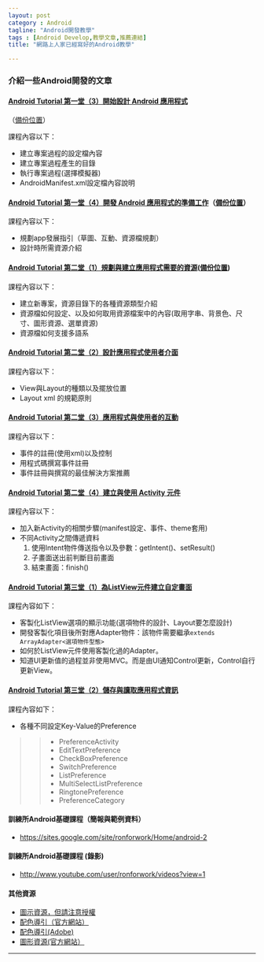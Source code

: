 ```yaml
---
layout: post
category : Android 
tagline: "Android開發教學"
tags : [Android Develop,教學文章,推薦連結]
title: "網路上人家已經寫好的Android教學"

---
```


### 介紹一些Android開發的文章


#### [Android Tutorial 第一堂（3）開始設計 Android 應用程式][1]
（[備份位置][2]）

課程內容以下：  
- 建立專案過程的設定檔內容
- 建立專案過程產生的目錄
- 執行專案過程(選擇模擬器)
- AndroidManifest.xml設定檔內容說明

#### [Android Tutorial 第一堂（4）開發 Android 應用程式的準備工作][3]（[備份位置][4]）

課程內容以下：  
- 規劃app發展指引（草圖、互動、資源檔規劃）
- 設計時所需資源介紹

#### [Android Tutorial 第二堂（1）規劃與建立應用程式需要的資源][5]([備份位置][6])
課程內容以下：  
- 建立新專案，資源目錄下的各種資源類型介紹  
- 資源檔如何設定、以及如何取用資源檔案中的內容(取用字串、背景色、尺寸、圖形資源、選單資源)  
- 資源檔如何支援多語系

#### [Android Tutorial 第二堂（2）設計應用程式使用者介面][7]
課程內容以下：  
- View與Layout的種類以及擺放位置  
- Layout xml 的規範原則  
#### [Android Tutorial 第二堂（3）應用程式與使用者的互動][8]
課程內容以下：  
- 事件的註冊(使用xml)以及控制  
- 用程式碼撰寫事件註冊  
- 事件註冊與撰寫的最佳解決方案推薦  

#### [Android Tutorial 第二堂（4）建立與使用 Activity 元件][9]
課程內容以下：  
- 加入新Activity的相關步驟(manifest設定、事件、theme套用)  
- 不同Activity之間傳遞資料  
    1. 使用Intent物件傳送指令以及參數：getIntent()、setResult()  
    2. 子畫面送出前判斷目前畫面  
    3. 結束畫面：finish()  

#### [Android Tutorial 第三堂（1）為ListView元件建立自定畫面][10]
課程內容如下：  
- 客製化ListView選項的顯示功能(選項物件的設計、Layout要怎麼設計)  
- 開發客製化項目後所對應Adapter物件：該物件需要繼承`extends ArrayAdapter<選項物件型態>`   
- 如何於ListView元件使用客製化過的Adapter。  
- 知道UI更新值的過程並非使用MVC。而是由UI通知Control更新，Control自行更新View。

#### [Android Tutorial 第三堂（2）儲存與讀取應用程式資訊][11]
課程內容如下：  
- 各種不同設定Key-Value的Preference  
> > - PreferenceActivity
> > - EditTextPreference
> > - CheckBoxPreference
> > - SwitchPreference
> > - ListPreference
> > - MultiSelectListPreference
> > - RingtonePreference
> > - PreferenceCategory


#### 訓練所Android基礎課程（簡報與範例資料）
- https://sites.google.com/site/ronforwork/Home/android-2

#### 訓練所Android基礎課程 (錄影)
- http://www.youtube.com/user/ronforwork/videos?view=1



#### 其他資源

- [圖示資源，但請注意授權][12]
- [配色導引（官方網站）][13]
- [配色導引(Adobe)][14]
- [圖形資源(官方網站）][15]






---- 



[1]:	http://www.codedata.com.tw/mobile/android-tutorial-the-1st-class-3-app-project/
[2]:	https://onedrive.live.com/redir?page=view&resid=9E5410AD0DC2833C!33390&authkey=!AFMfQbbpRlxU_Fc
[3]:	http://www.codedata.com.tw/mobile/android-tutorial-the-1st-class-4-before-developing-an-app/
[4]:	https://onedrive.live.com/view.aspx?cid=9e5410ad0dc2833c&id=documents&resid=9E5410AD0DC2833C%2133390&app=OneNote&authkey=!AFMfQbbpRlxU_Fc&&wd=target%28%2F%2F%E6%96%B0%E7%9A%84%E7%AF%80%201.one%7Cd9eb8d14-a331-a24c-8c2e-5fbe7a31bc1a%2FAndroid%20Tutorial%20%E7%AC%AC%E4%B8%80%E5%A0%82%EF%BC%884%EF%BC%89%E9%96%8B%E7%99%BC%20Android%20%E6%87%89%E7%94%A8%E7%A8%8B%E5%BC%8F%E7%9A%84%E6%BA%96%E5%82%99%E5%B7%A5%E4%BD%9C%7C8bde76c4-7ef9-e54b-bb52-f9cf018d0bfc%2F%29
[5]:	http://www.codedata.com.tw/mobile/android-tutorial-the-2nd-class-1-res/
[6]:	https://onedrive.live.com/edit.aspx/%e6%96%87%e4%bb%b62/Android%e9%96%8b%e7%99%bc%e6%89%8b%e5%86%8a%e7%ad%86%e8%a8%98?cid=9e5410ad0dc2833c&id=documents?id=%2F&wd=target%28%E6%96%B0%E7%9A%84%E7%AF%80%201.one%7CD9EB8D14-A331-A24C-8C2E-5FBE7A31BC1A%2FAndroid%20Tutorial%20%E7%AC%AC%E4%BA%8C%E5%A0%82%EF%BC%881%EF%BC%89%E8%A6%8F%E5%8A%83%E8%88%87%E5%BB%BA%E7%AB%8B%E6%87%89%E7%94%A8%E7%A8%8B%E5%BC%8F%E9%9C%80%E8%A6%81%E7%9A%84%E8%B3%87%E6%BA%90%7CD28EC984-3676-294B-8601-85FFDEE93CA9%2F%29%0Aonenote:https://d.docs.live.net/9e5410ad0dc2833c/%E6%96%87%E4%BB%B62/Android%E9%96%8B%E7%99%BC%E6%89%8B%E5%86%8A%E7%AD%86%E8%A8%98/%E6%96%B0%E7%9A%84%E7%AF%80%201.one#Android%20Tutorial%20%E7%AC%AC%E4%BA%8C%E5%A0%82%EF%BC%881%EF%BC%89%E8%A6%8F%E5%8A%83%E8%88%87%E5%BB%BA%E7%AB%8B%E6%87%89%E7%94%A8%E7%A8%8B%E5%BC%8F%E9%9C%80%E8%A6%81%E7%9A%84%E8%B3%87%E6%BA%90&section-id=%7BD9EB8D14-A331-A24C-8C2E-5FBE7A31BC1A%7D&page-id=%7BD28EC984-3676-294B-8601-85FFDEE93CA9%7D&end
[7]:	http://www.codedata.com.tw/mobile/android-tutorial-the-2nd-class-2-ui/
[8]:	http://www.codedata.com.tw/mobile/android-tutorial-the-2nd-class-3-interaction/
[9]:	http://www.codedata.com.tw/mobile/android-tutorial-the-2nd-class-4-activity/
[10]:	http://www.codedata.com.tw/mobile/android-tutorial-the-3rd-class-1-listview/
[11]:	http://www.codedata.com.tw/mobile/android-tutorial-the-3rd-class-2-preference/
[12]:	http://www.smashingmagazine.com/tag/icons/
[13]:	https://developer.android.com/design/style/color.html
[14]:	https://kuler.adobe.com/zh/explore/most-popular/?time=month
[15]:	http://developer.android.com/design/downloads/index.html